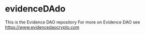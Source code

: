 # evidenceDAdo
This is the Evidence DAO repository
For more on Evidence DAO see
https://www.evidencedaocrypto.com
